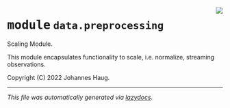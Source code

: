 <!-- markdownlint-disable -->

<a href="https://github.com/haugjo/float/tree/main/float/data/preprocessing/__init__.py#L0"><img align="right" style="float:right;" src="https://img.shields.io/badge/-source-cccccc?style=flat-square"></a>

# <kbd>module</kbd> `data.preprocessing`
Scaling Module. 

This module encapsulates functionality to scale, i.e. normalize, streaming observations. 

Copyright (C) 2022 Johannes Haug. 





---

_This file was automatically generated via [lazydocs](https://github.com/ml-tooling/lazydocs)._
